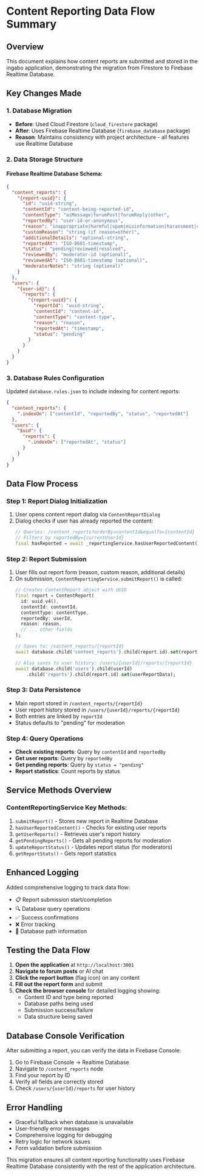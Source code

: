 # Content Reporting Data Flow Summary

## Overview
This document explains how content reports are submitted and stored in the ingabo application, demonstrating the migration from Firestore to Firebase Realtime Database.

## Key Changes Made

### 1. Database Migration
- **Before**: Used Cloud Firestore (`cloud_firestore` package)
- **After**: Uses Firebase Realtime Database (`firebase_database` package)
- **Reason**: Maintains consistency with project architecture - all features use Realtime Database

### 2. Data Storage Structure

#### Firebase Realtime Database Schema:
```json
{
  "content_reports": {
    "{report-uuid}": {
      "id": "uuid-string",
      "contentId": "content-being-reported-id",
      "contentType": "aiMessage|forumPost|forumReply|other",
      "reportedBy": "user-id-or-anonymous",
      "reason": "inappropriate|harmful|spam|misinformation|harassment|other",
      "customReason": "string (if reason=other)",
      "additionalDetails": "optional-string",
      "reportedAt": "ISO-8601-timestamp",
      "status": "pending|reviewed|resolved",
      "reviewedBy": "moderator-id (optional)",
      "reviewedAt": "ISO-8601-timestamp (optional)",
      "moderatorNotes": "string (optional)"
    }
  },
  "users": {
    "{user-id}": {
      "reports": {
        "{report-uuid}": {
          "reportId": "uuid-string",
          "contentId": "content-id",
          "contentType": "content-type",
          "reason": "reason",
          "reportedAt": "timestamp",
          "status": "pending"
        }
      }
    }
  }
}
```

### 3. Database Rules Configuration
Updated `database.rules.json` to include indexing for content reports:
```json
{
  "content_reports": {
    ".indexOn": ["contentId", "reportedBy", "status", "reportedAt"]
  },
  "users": {
    "$uid": {
      "reports": {
        ".indexOn": ["reportedAt", "status"]
      }
    }
  }
}
```

## Data Flow Process

### Step 1: Report Dialog Initialization
1. User opens content report dialog via `ContentReportDialog`
2. Dialog checks if user has already reported the content:
   ```dart
   // Queries: /content_reports?orderBy=contentId&equalTo={contentId}
   // Filters by reportedBy={currentUserId}
   final hasReported = await _reportingService.hasUserReportedContent(contentId);
   ```

### Step 2: Report Submission
1. User fills out report form (reason, custom reason, additional details)
2. On submission, `ContentReportingService.submitReport()` is called:
   ```dart
   // Creates ContentReport object with UUID
   final report = ContentReport(
     id: uuid.v4(),
     contentId: contentId,
     contentType: contentType,
     reportedBy: userId,
     reason: reason,
     // ... other fields
   );
   
   // Saves to: /content_reports/{reportId}
   await database.child('content_reports').child(report.id).set(report.toJson());
   
   // Also saves to user history: /users/{userId}/reports/{reportId}
   await database.child('users').child(userId)
       .child('reports').child(report.id).set(userReportData);
   ```

### Step 3: Data Persistence
- Main report stored in `/content_reports/{reportId}`
- User report history stored in `/users/{userId}/reports/{reportId}`
- Both entries are linked by `reportId`
- Status defaults to "pending" for moderation

### Step 4: Query Operations
- **Check existing reports**: Query by `contentId` and `reportedBy`
- **Get user reports**: Query by `reportedBy`
- **Get pending reports**: Query by `status = "pending"`
- **Report statistics**: Count reports by status

## Service Methods Overview

### ContentReportingService Key Methods:
1. `submitReport()` - Stores new report in Realtime Database
2. `hasUserReportedContent()` - Checks for existing user reports
3. `getUserReports()` - Retrieves user's report history
4. `getPendingReports()` - Gets all pending reports for moderation
5. `updateReportStatus()` - Updates report status (for moderators)
6. `getReportStats()` - Gets report statistics

## Enhanced Logging
Added comprehensive logging to track data flow:
- 📋 Report submission start/completion
- 🔍 Database query operations
- ✅ Success confirmations
- ❌ Error tracking
- 💾 Database path information

## Testing the Data Flow
1. **Open the application** at `http://localhost:3001`
2. **Navigate to forum posts** or AI chat
3. **Click the report button** (flag icon) on any content
4. **Fill out the report form** and submit
5. **Check the browser console** for detailed logging showing:
   - Content ID and type being reported
   - Database paths being used
   - Submission success/failure
   - Data structure being saved

## Database Console Verification
After submitting a report, you can verify the data in Firebase Console:
1. Go to Firebase Console → Realtime Database
2. Navigate to `/content_reports` node
3. Find your report by ID
4. Verify all fields are correctly stored
5. Check `/users/{userId}/reports` for user history

## Error Handling
- Graceful fallback when database is unavailable
- User-friendly error messages
- Comprehensive logging for debugging
- Retry logic for network issues
- Form validation before submission

This migration ensures all content reporting functionality uses Firebase Realtime Database consistently with the rest of the application architecture.